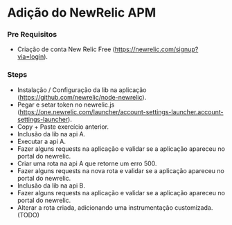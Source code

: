 # Adição do NewRelic APM

### Pre Requisitos 
* Criação de conta New Relic Free (https://newrelic.com/signup?via=login).

### Steps
* Instalação / Configuração da lib na aplicação (https://github.com/newrelic/node-newrelic).
* Pegar e setar token no newrelic.js (https://one.newrelic.com/launcher/account-settings-launcher.account-settings-launcher).
* Copy + Paste exercício anterior.
* Inclusão da lib na api A.
* Executar a api A.
* Fazer alguns requests na aplicação e validar se a aplicação apareceu no portal do newrelic.
* Criar uma rota na api A que retorne um erro 500.
* Fazer alguns requests na nova rota e validar se a aplicação apareceu no portal do newrelic.
* Inclusão da lib na api B.
* Fazer alguns requests na aplicação e validar se a aplicação apareceu no portal do newrelic.
* Alterar a rota criada, adicionando uma instrumentação customizada. (TODO)